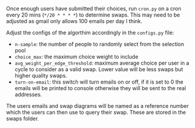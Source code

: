 Once enough users have submitted their choices, run `cron.py` on a cron every 20 mins (`*/20 * * * *`) to determine swaps. This may need to be adjusted as gmail only allows 100 emails per day I think.

Adjust the configs of the algorthim accordingly in the `configs.py` file:

- `n-sample`: the number of people to randomly select from the selection pool
- `choice_max`: the maximum choice weight to include
- `avg_weight_per_edge_threshold`: maximum average choice per user in a cycle to consider as a valid swap. Lower value will be less swaps but higher quality swaps.
- `turn-on-email`: this switch will turn emails on or off, if it is set to 0 the emails will be printed to console otherwise they will be sent to the real addresses.

The users emails and swap diagrams will be named as a reference number which the users can then use to query their swap. These are stored in the swaps folder.
